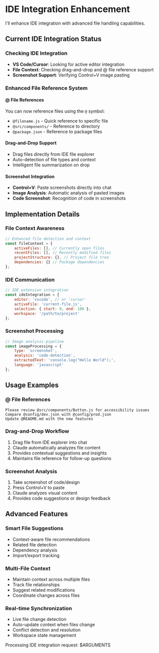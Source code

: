 # IDE Integration Enhancement

I'll enhance IDE integration with advanced file handling capabilities.

## Current IDE Integration Status

### Checking IDE Integration
- **VS Code/Cursor**: Looking for active editor integration
- **File Context**: Checking drag-and-drop and @ file reference support
- **Screenshot Support**: Verifying Control+V image pasting

### Enhanced File Reference System

#### @ File References
You can now reference files using the `@` symbol:
- `@filename.js` - Quick reference to specific file
- `@src/components/` - Reference to directory
- `@package.json` - Reference to package files

#### Drag-and-Drop Support
- Drag files directly from IDE file explorer
- Auto-detection of file types and context
- Intelligent file summarization on drop

#### Screenshot Integration
- **Control+V**: Paste screenshots directly into chat
- **Image Analysis**: Automatic analysis of pasted images
- **Code Screenshot**: Recognition of code in screenshots

## Implementation Details

### File Context Awareness
```javascript
// Enhanced file detection and context
const fileContext = {
    activeFiles: [], // Currently open files
    recentFiles: [], // Recently modified files
    projectStructure: {}, // Project file tree
    dependencies: {} // Package dependencies
};
```

### IDE Communication
```javascript
// IDE extension integration
const ideIntegration = {
    editor: 'vscode', // or 'cursor'
    activeFile: 'current-file.js',
    selection: { start: 0, end: 100 },
    workspace: '/path/to/project'
};
```

### Screenshot Processing
```javascript
// Image analysis pipeline
const imageProcessing = {
    type: 'screenshot',
    analysis: 'code-detection',
    extractedText: 'console.log("Hello World");',
    language: 'javascript'
};
```

## Usage Examples

### @ File References
```
Please review @src/components/Button.js for accessibility issues
Compare @config/dev.json with @config/prod.json
Update @README.md with the new features
```

### Drag-and-Drop Workflow
1. Drag file from IDE explorer into chat
2. Claude automatically analyzes file content
3. Provides contextual suggestions and insights
4. Maintains file reference for follow-up questions

### Screenshot Analysis
1. Take screenshot of code/design
2. Press Control+V to paste
3. Claude analyzes visual content
4. Provides code suggestions or design feedback

## Advanced Features

### Smart File Suggestions
- Context-aware file recommendations
- Related file detection
- Dependency analysis
- Import/export tracking

### Multi-File Context
- Maintain context across multiple files
- Track file relationships
- Suggest related modifications
- Coordinate changes across files

### Real-time Synchronization
- Live file change detection
- Auto-update context when files change
- Conflict detection and resolution
- Workspace state management

Processing IDE integration request: $ARGUMENTS